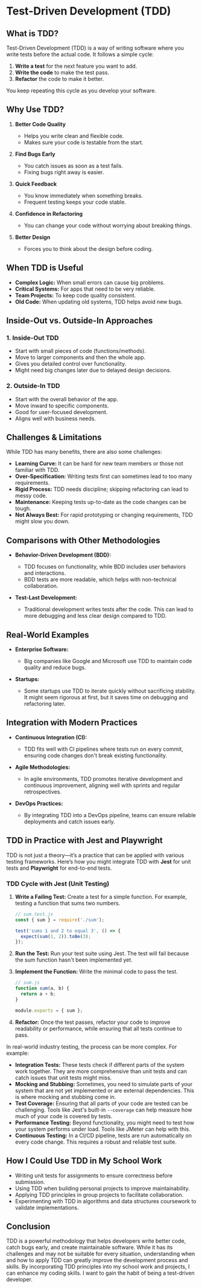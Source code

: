# Test-Driven Development (TDD)

## What is TDD?
Test-Driven Development (TDD) is a way of writing software where you write tests before the actual code. It follows a simple cycle:

1. **Write a test** for the next feature you want to add.
2. **Write the code** to make the test pass.
3. **Refactor** the code to make it better.

You keep repeating this cycle as you develop your software.

## Why Use TDD?
1. **Better Code Quality**  
   - Helps you write clean and flexible code.
   - Makes sure your code is testable from the start.

2. **Find Bugs Early**  
   - You catch issues as soon as a test fails.
   - Fixing bugs right away is easier.

3. **Quick Feedback**  
   - You know immediately when something breaks.
   - Frequent testing keeps your code stable.

4. **Confidence in Refactoring**  
   - You can change your code without worrying about breaking things.

5. **Better Design**  
   - Forces you to think about the design before coding.

## When TDD is Useful
- **Complex Logic:** When small errors can cause big problems.
- **Critical Systems:** For apps that need to be very reliable.
- **Team Projects:** To keep code quality consistent.
- **Old Code:** When updating old systems, TDD helps avoid new bugs.

## Inside-Out vs. Outside-In Approaches
### 1. Inside-Out TDD
- Start with small pieces of code (functions/methods).
- Move to larger components and then the whole app.
- Gives you detailed control over functionality.
- Might need big changes later due to delayed design decisions.

### 2. Outside-In TDD
- Start with the overall behavior of the app.
- Move inward to specific components.
- Good for user-focused development.
- Aligns well with business needs.

## Challenges & Limitations
While TDD has many benefits, there are also some challenges:
- **Learning Curve:** It can be hard for new team members or those not familiar with TDD.
- **Over-Specification:** Writing tests first can sometimes lead to too many requirements.
- **Rigid Process:** TDD needs discipline; skipping refactoring can lead to messy code.
- **Maintenance:** Keeping tests up-to-date as the code changes can be tough.
- **Not Always Best:** For rapid prototyping or changing requirements, TDD might slow you down.

## Comparisons with Other Methodologies
- **Behavior-Driven Development (BDD):**  
  - TDD focuses on functionality, while BDD includes user behaviors and interactions.
  - BDD tests are more readable, which helps with non-technical collaboration.

- **Test-Last Development:**  
  - Traditional development writes tests after the code. This can lead to more debugging and less clear design compared to TDD.

## Real-World Examples
- **Enterprise Software:**  
  - Big companies like Google and Microsoft use TDD to maintain code quality and reduce bugs.
  
- **Startups:**  
  - Some startups use TDD to iterate quickly without sacrificing stability. It might seem rigorous at first, but it saves time on debugging and refactoring later.

## Integration with Modern Practices
- **Continuous Integration (CI):**  
  - TDD fits well with CI pipelines where tests run on every commit, ensuring code changes don't break existing functionality.
  
- **Agile Methodologies:**  
  - In agile environments, TDD promotes iterative development and continuous improvement, aligning well with sprints and regular retrospectives.
  
- **DevOps Practices:**  
  - By integrating TDD into a DevOps pipeline, teams can ensure reliable deployments and catch issues early.

## TDD in Practice with Jest and Playwright
TDD is not just a theory—it’s a practice that can be applied with various testing frameworks. Here’s how you might integrate TDD with **Jest** for unit tests and **Playwright** for end-to-end tests.

### TDD Cycle with Jest (Unit Testing)
1. **Write a Failing Test:**
   Create a test for a simple function. For example, testing a function that sums two numbers.

   ```javascript
   // sum.test.js
   const { sum } = require('./sum');

   test('sums 1 and 2 to equal 3', () => {
     expect(sum(1, 2)).toBe(3);
   });
   ```

2. **Run the Test:**
   Run your test suite using Jest. The test will fail because the sum function hasn't been implemented yet.

3. **Implement the Function:**
   Write the minimal code to pass the test.

   ```javascript
   // sum.js
   function sum(a, b) {
     return a + b;
   }

   module.exports = { sum };
   ```

4. **Refactor:**
   Once the test passes, refactor your code to improve readability or performance, while ensuring that all tests continue to pass.

In real-world industry testing, the process can be more complex. For example:
- **Integration Tests:** These tests check if different parts of the system work together. They are more comprehensive than unit tests and can catch issues that unit tests might miss.
- **Mocking and Stubbing:** Sometimes, you need to simulate parts of your system that are not yet implemented or are external dependencies. This is where mocking and stubbing come in.
- **Test Coverage:** Ensuring that all parts of your code are tested can be challenging. Tools like Jest's built-in `--coverage` can help measure how much of your code is covered by tests.
- **Performance Testing:** Beyond functionality, you might need to test how your system performs under load. Tools like JMeter can help with this.
- **Continuous Testing:** In a CI/CD pipeline, tests are run automatically on every code change. This requires a robust and reliable test suite.

## How I Could Use TDD in My School Work
- Writing unit tests for assignments to ensure correctness before submission.
- Using TDD when building personal projects to improve maintainability.
- Applying TDD principles in group projects to facilitate collaboration.
- Experimenting with TDD in algorithms and data structures coursework to validate implementations.

## Conclusion
TDD is a powerful methodology that helps developers write better code, catch bugs early, and create maintainable software. While it has its challenges and may not be suitable for every situation, understanding when and how to apply TDD can greatly improve the development process and skills. By incorporating TDD principles into my school work and projects, I can enhance my coding skills. I want to gain the habit of being a test-driven developer.
